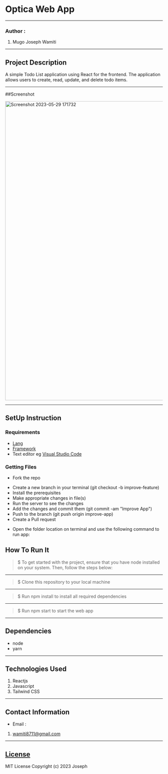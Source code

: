 # Optica Web App
*****
### Author :
1. Mugo Joseph Wamiti
****
## Project Description
A simple Todo List application using React for the frontend. The application allows users to create, read, update,
and delete todo items.
******
##Screenshot

<img width="956" alt="Screenshot 2023-05-29 171732" src="https://github.com/JosephWamiti1178/Todo-Frontend/assets/91910681/ac9eba98-89bb-4c48-aafd-6c7002556efe">

*****
## SetUp Instruction
### Requirements
* [Lang](https://developer.mozilla.org/en-US/docs/Web/JavaScript)
* [Framework](https://legacy.reactjs.org/)
* Text editor eg [Visual Studio Code](https://code.visualstudio.com/download)


### Getting Files
* Fork the repo
- Create a new branch in your terminal (git checkout -b improve-feature)
- Install the prerequisites
- Make appropriate changes in file(s)
- Run the server to see the changes
- Add the changes and commit them (git commit -am "Improve App")
- Push to the branch (git push origin improve-app)
- Create a Pull request
* Open the folder location on terminal and use the following command to run app:

## How To Run It
>  $ To get started with the project, ensure that you have node installed on your system. Then, follow the steps below:
*****
> $ Clone this repository to your local machine
*****
> $ Run npm install to install all required dependencies
*****
> $ Run npm start to start the web app
*****
## Dependencies
- node
- yarn
*****
## Technologies Used
1. Reactjs
2. Javascript
3. Tailwind CSS
*****
## Contact Information
* Email : 
1. wamiti8711@gmail.com
*****
## [License](LICENSE)
MIT License
Copyright (c) 2023 Joseph

